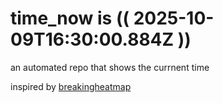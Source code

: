 # time_now is (( 2025-10-09T16:30:00.884Z ))

an automated repo that shows the currnent time

inspired by [breakingheatmap](https://github.com/breakingheatmap/breakingheatmap)